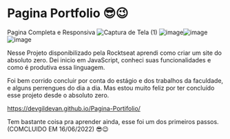 # Pagina Portfolio 😎😉

Pagina Completa e Responsiva 
![Captura de Tela (1)](https://user-images.githubusercontent.com/67127446/177323521-3632961e-f769-4500-a86f-f5f2fb0b56ce.png)
![image](https://user-images.githubusercontent.com/67127446/177323730-942f6502-7e3b-44d2-80a8-35d8cd5031bf.png)![image](https://user-images.githubusercontent.com/67127446/177323813-402a2f8b-133f-4e77-9d54-ef56070b1596.png)![image](https://user-images.githubusercontent.com/67127446/177323883-fc258687-c53f-4712-9f93-9ee59e44c4ad.png)




Nesse Projeto disponibilizado pela Rocktseat aprendi como criar um site do absoluto zero. Dei inicio em JavaScript, conheci suas funcionalidades e como é produtiva essa linguagem.

Foi bem corrido concluir por conta do estágio e dos trabalhos da faculdade, e alguns perrengues do dia a dia.
Mas estou muito feliz por ter concluído esse projeto desde o absoluto zero.

https://devgildevan.github.io/Pagina-Portifolio/

Tem bastante coisa pra aprender ainda, esse foi um dos primeiros passos. (COMCLUIDO EM 16/06/2022) 😎😉
